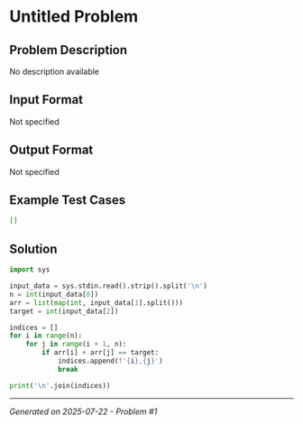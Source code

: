 # Untitled Problem

## Problem Description
No description available

## Input Format
Not specified

## Output Format
Not specified

## Example Test Cases
```json
[]
```

## Solution
```python
import sys

input_data = sys.stdin.read().strip().split('\n')
n = int(input_data[0])
arr = list(map(int, input_data[1].split()))
target = int(input_data[2])

indices = []
for i in range(n):
    for j in range(i + 1, n):
        if arr[i] + arr[j] == target:
            indices.append(f'{i},{j}')
            break

print('\n'.join(indices))
```

---
*Generated on 2025-07-22 - Problem #1*